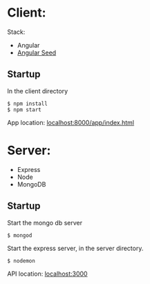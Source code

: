 # Client:

Stack:

- Angular
- [Angular Seed](https://github.com/angular/angular-seed)

## Startup

In the client directory

	$ npm install
	$ npm start

App location: 
[localhost:8000/app/index.html](localhost:8000/app/index.html)

# Server:

- Express
- Node
- MongoDB

## Startup

Start the mongo db server

	$ mongod
	
Start the express server, in the server directory.

	$ nodemon

API location: [localhost:3000](localhost:3000)